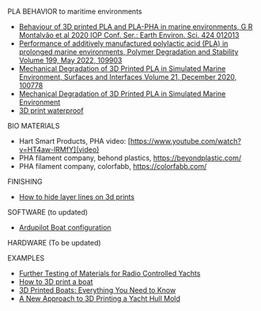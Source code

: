 PLA BEHAVIOR to maritime environments
 - [Behaviour of 3D printed PLA and PLA-PHA in marine environments, G R Montalvão et al 2020 IOP Conf. Ser.: Earth Environ. Sci. 424 012013](https://iopscience.iop.org/article/10.1088/1755-1315/424/1/012013) 
 - [Performance of additively manufactured polylactic acid (PLA) in prolonged marine environments, Polymer Degradation and Stability
Volume 199, May 2022, 109903](https://www.sciencedirect.com/science/article/abs/pii/S0141391022000891)
- [Mechanical Degradation of 3D Printed PLA in Simulated Marine Environment, Surfaces and Interfaces
Volume 21, December 2020, 100778](https://www.sciencedirect.com/science/article/abs/pii/S2468023020307707)
 - [Mechanical Degradation of 3D Printed PLA in Simulated Marine Environment](https://iopscience.iop.org/article/10.1088/1755-1315/424/1/012013)
 - [3D print waterproof](https://makenica.com/how-to-waterproof-your-3d-prints/)

BIO MATERIALS
- Hart Smart Products, PHA video: [https://www.youtube.com/watch?v=HT4aw-lRMfY](video)
 - PHA filament company, behond plastics, https://beyondplastic.com/
 - PHA filament company, colorfabb, https://colorfabb.com/

FINISHING
 - [How to hide layer lines on 3d prints](https://www.youtube.com/watch?v=xxdjFREJpKs)

SOFTWARE
(to updated)
 - [Ardupilot Boat configuration](https://ardupilot.org/rover/docs/boat-configuration.html)

HARDWARE
(To be updated)

EXAMPLES
 - [Further Testing of Materials for Radio Controlled Yachts](https://3dprintedradioyachts.com/testing-materials-radio-controlled-yachts/)
 - [How to 3D print a boat](https://arcticchallenge.co.uk/2022/03/13/how-to-3d-print-a-boat/)
 - [3D Printed Boats: Everything You Need to Know](https://www.nikkoindustries.com/blogs/news/3d-printed-boats-everything-you-need-to-know)
 - [A New Approach to 3D Printing a Yacht Hull Mold](https://blog.thermwood.com/en-us/a-new-approach-to-3d-printing-a-yacht-hull-mold)
